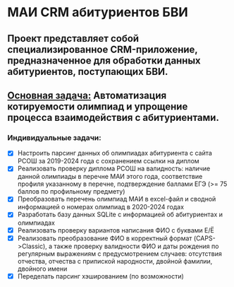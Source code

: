 # МАИ CRM абитуриентов БВИ

Проект представляет собой специализированное CRM-приложение, предназначенное для обработки данных абитуриентов, поступающих БВИ.
---
<ins>Основная задача:</ins> Автоматизация котируемости олимпиад и упрощение процесса взаимодействия с абитуриентами.
---
### Индивидуальные задачи:
- [x] Настроить парсинг данных об олимпиадах абитуриента с сайта РСОШ за 2019-2024 года с сохранением ссылки на диплом
- [X] Реализовать проверку диплома РСОШ на валидность: наличие данной олимпиады в перечне МАИ этого года, соответствие профиля указанному в перечне, подтверждение баллами ЕГЭ (>= 75 баллов по профильному предмету)
- [X] Преобразовать перечень олимпиад МАИ в excel-файл и сводной информацией о номерах олимпиад в 2020-2024 годах
- [x] Разработать базу данных SQLite с информацией об абитуриентах и олимпиадах
- [x] Реализовать проверку вариантов написания ФИО с буквами Е/Ё
- [x] Реализовать преобразование ФИО в корректный формат (CAPS->Classic), а также проверку валидности ФИО и даты рождения по регулярным выражениям с предусмотрением случаев: отсутствия отчества, отчества с припиской народности, двойной фамилии, двойного имени
- [x] Переделать парсинг хэшированием (по возможности)
